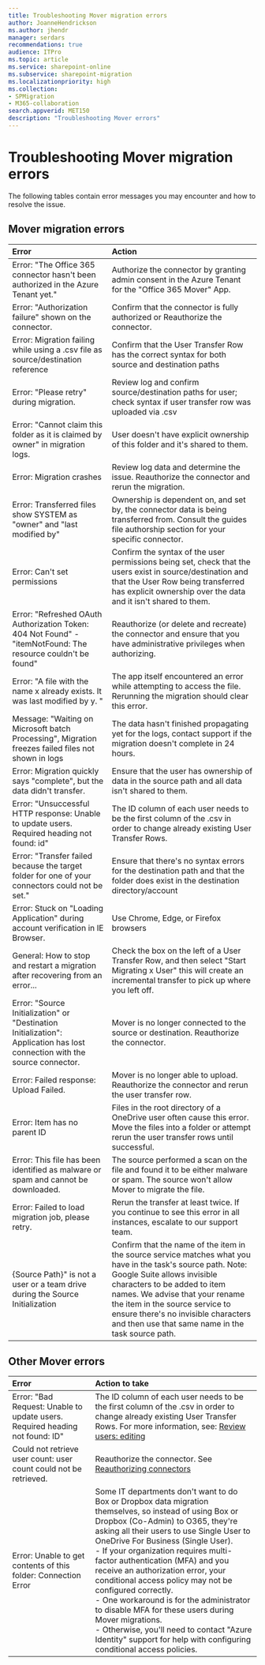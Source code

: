 ```yaml
---
title: Troubleshooting Mover migration errors
author: JoanneHendrickson
ms.author: jhendr
manager: serdars
recommendations: true
audience: ITPro
ms.topic: article
ms.service: sharepoint-online
ms.subservice: sharepoint-migration
ms.localizationpriority: high
ms.collection: 
- SPMigration
- M365-collaboration
search.appverid: MET150
description: "Troubleshooting Mover errors"
---
```

# Troubleshooting Mover migration errors

The following tables contain error messages you may encounter and how to resolve the issue.

## Mover migration errors

|Error|Action|
|:-----|:-----|
|Error: "The Office 365 connector hasn't been authorized in the Azure Tenant yet."|Authorize the connector by granting admin consent in the Azure Tenant for the "Office 365 Mover" App.|
|Error: "Authorization failure" shown on the connector.|Confirm that the connector is fully authorized or Reauthorize the connector.
|Error: Migration failing while using a .csv file as source/destination reference|Confirm that the User Transfer Row has the correct syntax for both source and destination paths|
|Error: "Please retry" during migration.|Review log and confirm source/destination paths for user; check syntax if user transfer row was uploaded via .csv|
|Error: "Cannot claim this folder as it is claimed by owner" in migration logs.|User doesn't have explicit ownership of this folder and it's shared to them.|
|Error: Migration crashes|Review log data and determine the issue. Reauthorize the connector and rerun the migration.|
|Error: Transferred files show SYSTEM as "owner" and "last modified by"|Ownership is dependent on, and set by, the connector data is being transferred from. Consult the guides file authorship section for your specific connector.|
|Error: Can't set permissions|Confirm the syntax of the user permissions being set, check that the users exist in source/destination and that the User Row being transferred has explicit ownership over the data and it isn't shared to them.|
|Error: "Refreshed OAuth Authorization Token: 404 Not Found" - "itemNotFound: The resource couldn't be found"|Reauthorize (or delete and recreate) the connector and ensure that you have administrative privileges when authorizing.|
|Error: "A file with the name x already exists. It was last modified by  y. "|The app itself encountered an error while attempting to access the file. Rerunning the migration should clear this error.|
|Message: "Waiting on Microsoft batch Processing", Migration freezes  failed files not shown in logs|The data hasn't finished propagating yet for the logs, contact support if the migration doesn't complete in 24 hours.|
|Error: Migration quickly says "complete", but the data didn't transfer.|Ensure that the user has ownership of data in the source path and all data isn't shared to them.|
|Error: "Unsuccessful HTTP response: Unable to update users. Required heading not found: id"|The ID column of each user needs to be the first column of the .csv in order to change already existing User Transfer Rows.|
|Error: "Transfer failed because the target folder for one of your connectors could not be set."|Ensure that there's no syntax errors for the destination path and that the folder does exist in the destination directory/account|
|Error: Stuck on "Loading Application" during account verification in IE Browser.|Use Chrome, Edge, or Firefox browsers|
|General: How to stop and restart a migration after recovering from an error...|Check the box on the left of a User Transfer Row, and then select "Start Migrating x User" this will create an incremental transfer to pick up where you left off.|
|Error: "Source Initialization" or "Destination Initialization": Application has lost connection with the source connector. |Mover is no longer connected to the source or destination. Reauthorize the connector.|
|Error: Failed response: Upload Failed.|Mover is no longer able to upload. Reauthorize the connector and rerun the user transfer row.|
|Error: Item has no parent ID|Files in the root directory of a OneDrive user often cause this error. Move the files into a folder or attempt rerun the user transfer rows until successful.|
|Error: This file has been identified as malware or spam and cannot be downloaded.|The source performed a scan on the file and found it to be either malware or spam. The source won't allow Mover to migrate the file.|
|Error: Failed to load migration job, please retry.|Rerun the transfer at least twice.  If you continue to see this error in all instances, escalate to our support team.|
|{Source Path}" is not a user or a team drive during the Source Initialization|Confirm that the name of the item in the source service matches what you have in the task's source path. Note: Google Suite allows invisible characters to be added to item names. We advise that your rename the item in the source service to ensure there's no invisible characters and then use that same name in the task source path.|


## Other Mover errors

|Error|Action to take|
|:-----|:-----|
|Error: "Bad Request: Unable to update users. Required heading not found: ID"|The ID column of each user needs to be the first column of the .csv in order to change already existing User Transfer Rows. For more information, see: [Review users: editing](./mover-review-users.md)|
|Could not retrieve user count: user count could not be retrieved.|Reauthorize the connector.  See [Reauthorizing connectors](./mover-manage-connectors.md#reauthorizing-connectors)|
|Error: Unable to get contents of this folder: Connection Error|Some IT departments don't want to do Box or Dropbox data migration themselves, so instead of using Box or Dropbox (Co-Admin) to O365, they're asking all their users to use Single User to OneDrive For Business (Single User). <br>- If your organization requires multi-factor authentication (MFA) and you receive an authorization error, your conditional access policy may not be configured correctly.<br>- One workaround is for the administrator to disable MFA for these users during Mover migrations.<br>- Otherwise, you'll need to contact "Azure Identity" support for help with configuring conditional access policies.